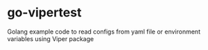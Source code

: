 # go-vipertest
Golang example code to read configs from yaml file or environment variables using Viper package
